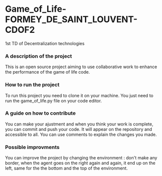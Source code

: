 # Game_of_Life-FORMEY_DE_SAINT_LOUVENT-CDOF2
1st TD of Decentralization technologies

### A description of the project
This is an open source project aiming to use collaborative work to enhance the performance of the game of life code.

### How to run the project
To run this project you need to clone it on your machine. 
You just need to run the game_of_life.py file on your code editor.

### A guide on how to contribute
You can make your ajustment and when you think your work is complete, you can commit and push your code. It will appear on the repository and accessible to all.
You can use comments to explain the changes you made.


 ### Possible improvments
 You can improve the project by changing the environment : don't make any border, when the agent goes on the right again and again, it end up on the left, same for the the bottom and the top of the environment.
